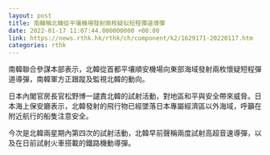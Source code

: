 ```yaml
---
layout: post
title: 南韓稱北韓從平壤機場發射兩枚疑似短程彈道導彈
date: 2022-01-17 11:07:44.000000000 +08:00
link: https://news.rthk.hk/rthk/ch/component/k2/1629171-20220117.htm
categories: rthk
---
```


南韓聯合參謀本部表示，北韓從首都平壤順安機場向東部海域發射兩枚懷疑短程彈道導彈，南韓軍方正跟蹤及監視北韓的動向。 

日本內閣官房長官松野博一譴責北韓的試射活動，對地區和平與安全帶來威脅。日本海上保安廳表示，北韓發射的飛行物已經墜落日本專屬經濟區以外海域，呼籲在附近航行的船隻注意安全。

今次是北韓兩星期內第四次的試射活動，北韓早前聲稱兩度試射高超音速導彈，以及在日前試射火車搭載的鐵路機動導彈。
